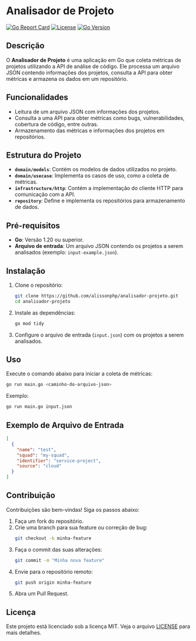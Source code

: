 # Analisador de Projeto

[![Go Report Card](https://goreportcard.com/badge/github.com/alissonphp/analisador-projeto)](https://goreportcard.com/report/github.com/alissonphp/analisador-projeto)
[![License](https://img.shields.io/badge/license-MIT-blue.svg)](LICENSE)
[![Go Version](https://img.shields.io/github/go-mod/go-version/alissonphp/analisador-projeto)](go.mod)

## Descrição

O **Analisador de Projeto** é uma aplicação em Go que coleta métricas de projetos utilizando a API de análise de código. Ele processa um arquivo JSON contendo informações dos projetos, consulta a API para obter métricas e armazena os dados em um repositório.

## Funcionalidades

- Leitura de um arquivo JSON com informações dos projetos.
- Consulta a uma API para obter métricas como bugs, vulnerabilidades, cobertura de código, entre outras.
- Armazenamento das métricas e informações dos projetos em repositórios.

## Estrutura do Projeto

- **`domain/models`**: Contém os modelos de dados utilizados no projeto.
- **`domain/usecase`**: Implementa os casos de uso, como a coleta de métricas.
- **`infrastructure/http`**: Contém a implementação do cliente HTTP para comunicação com a API.
- **`repository`**: Define e implementa os repositórios para armazenamento de dados.

## Pré-requisitos

- **Go**: Versão 1.20 ou superior.
- **Arquivo de entrada**: Um arquivo JSON contendo os projetos a serem analisados (exemplo: `input-example.json`).

## Instalação

1. Clone o repositório:
   ```bash
   git clone https://github.com/alissonphp/analisador-projeto.git
   cd analisador-projeto
   ```

2. Instale as dependências:
   ```bash
   go mod tidy
   ```

3. Configure o arquivo de entrada (`input.json`) com os projetos a serem analisados.

## Uso

Execute o comando abaixo para iniciar a coleta de métricas:

```bash
go run main.go <caminho-do-arquivo-json>
```

Exemplo:

```bash
go run main.go input.json
```

## Exemplo de Arquivo de Entrada

```json
[
  {
    "name": "test",
    "squad": "my-squad",
    "identifier": "service-project",
    "source": "cloud"
  }
]
```

## Contribuição

Contribuições são bem-vindas! Siga os passos abaixo:

1. Faça um fork do repositório.
2. Crie uma branch para sua feature ou correção de bug:
   ```bash
   git checkout -b minha-feature
   ```
3. Faça o commit das suas alterações:
   ```bash
   git commit -m "Minha nova feature"
   ```
4. Envie para o repositório remoto:
   ```bash
   git push origin minha-feature
   ```
5. Abra um Pull Request.

## Licença

Este projeto está licenciado sob a licença MIT. Veja o arquivo [LICENSE](LICENSE) para mais detalhes.